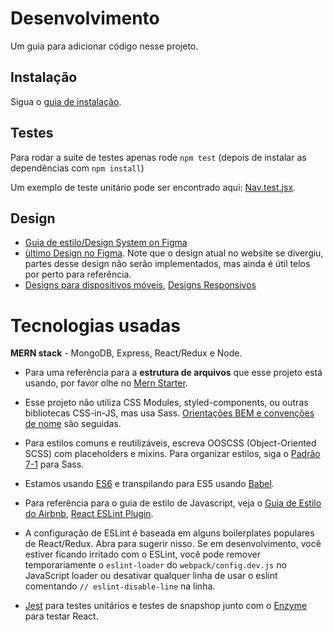 # Desenvolvimento

Um guia para adicionar código nesse projeto.

## Instalação
Sigua o [guia de instalação](https://github.com/processing/p5.js-web-editor/blob/master/developer_docs/pt-br/installation.md).

## Testes
Para rodar a suite de testes apenas rode `npm test` (depois de instalar as dependências com `npm install`)

Um exemplo de teste unitário pode ser encontrado aqui: [Nav.test.jsx](../client/components/__test__/Nav.test.jsx).

## Design
- [Guia de estilo/Design System on Figma](https://github.com/processing/p5.js-web-editor/labels/good%20medium%20issues)
- [ùltimo Design no Figma](https://www.figma.com/file/5KychMUfHlq97H0uDsen1U/p5-web-editor-2017.p.copy?node-id=0%3A1). Note que o design atual no website se divergiu, partes desse design não serão implementados, mas ainda é útil telos por perto para referência.
- [Designs para dispositivos móveis](https://www.figma.com/file/5KychMUfHlq97H0uDsen1U/p5-web-editor-2017.p.copy?node-id=0%3A2529), [Designs Responsivos](https://www.figma.com/file/5KychMUfHlq97H0uDsen1U/p5-web-editor-2017.p.copy?node-id=0%3A3292)

# Tecnologias usadas

**MERN stack** - MongoDB, Express, React/Redux e Node. 

 - Para uma referência para a **estrutura de arquivos** que esse projeto está usando, por favor olhe no [Mern Starter](https://github.com/Hashnode/mern-starter).

 - Esse projeto não utiliza CSS Modules, styled-components, ou outras bibliotecas CSS-in-JS, mas usa Sass. [Orientações BEM e convenções de nome](http://getbem.com/) são seguidas. 
 
 - Para estilos comuns e reutilizáveis, escreva OOSCSS (Object-Oriented SCSS) com placeholders e mixins. Para organizar estilos, siga o [Padrão 7-1](https://sass-guidelin.es/#the-7-1-pattern) para Sass.

 - Estamos usando [ES6](http://es6-features.org/) e transpilando para ES5 usando [Babel](https://babeljs.io/). 

 - Para referência para o guia de estilo de Javascript, veja o [Guia de Estilo do Airbnb](https://github.com/airbnb/javascript), [React ESLint Plugin](https://github.com/yannickcr/eslint-plugin-react).

 - A configuração de ESLint é baseada em alguns boilerplates populares de React/Redux. Abra para sugerir nisso. Se em desenvolvimento, você estiver ficando irritado com o ESLint, você pode remover temporariamente o `eslint-loader` do `webpack/config.dev.js` no JavaScript loader ou desativar qualquer linha de usar o eslint comentando `// eslint-disable-line` na linha.

 - [Jest](https://jestjs.io/) para testes unitários e testes de snapshop junto com o [Enzyme](https://airbnb.io/enzyme/) para testar React.